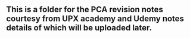 ## This is a folder for the PCA revision notes courtesy from UPX academy and Udemy notes details of which will be uploaded later.
